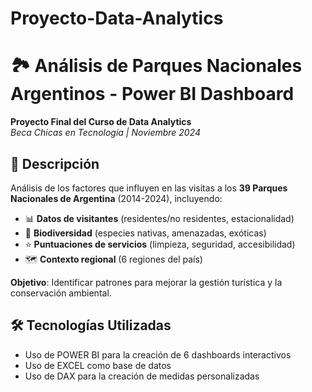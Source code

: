 # Proyecto-Data-Analytics
# 🏞️ Análisis de Parques Nacionales Argentinos - Power BI Dashboard

**Proyecto Final del Curso de Data Analytics**  
*Beca Chicas en Tecnología | Noviembre 2024*

## 📌 Descripción
Análisis de los factores que influyen en las visitas a los **39 Parques Nacionales de Argentina** (2014-2024), incluyendo:
- 📊 **Datos de visitantes** (residentes/no residentes, estacionalidad)
- 🌿 **Biodiversidad** (especies nativas, amenazadas, exóticas)
- ⭐ **Puntuaciones de servicios** (limpieza, seguridad, accesibilidad)
- 🗺️ **Contexto regional** (6 regiones del país)

**Objetivo**: Identificar patrones para mejorar la gestión turística y la conservación ambiental.

## 🛠️ Tecnologías Utilizadas
- Uso de POWER BI para la creación de 6 dashboards interactivos
- Uso de EXCEL como base de datos
- Uso de DAX para la creación de medidas personalizadas

